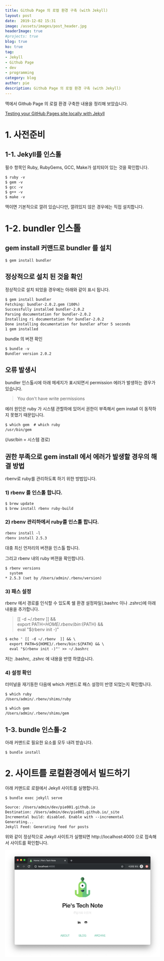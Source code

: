 ```yaml
---
title: Github Page 의 로컬 환경 구축 (with Jekyll)
layout: post
date:  2019-12-02 15:31
image: /assets/images/post_header.jpg
headerImage: true
#projects: true
blog: true
ko: true
tag:
- Jekyll
- Github Page
- dev
- programming
category: blog
author: pie
description: Github Page 의 로컬 환경 구축 (with Jekyll)
---
```


맥에서 Github Page 의 로컬 환경 구축한 내용을 정리해 보았습니다.

[Testing your GitHub Pages site locally with Jekyll](https://help.github.com/ja/github/working-with-github-pages/testing-your-github-pages-site-locally-with-jekyll)

# 1. 사전준비

## 1-1. Jekyll를 인스톨

필수 항목인 Ruby, RubyGems, GCC, Make가 설치되어 있는 것을 확인합니다.
```
$ ruby -v
$ gem -v
$ gcc -v
$ g++ -v
$ make -v
```

맥이면 기본적으로 깔려 있습니다만, 깔려있지 않은 경우에는 직접 설치합니다.

# 1-2. bundler 인스톨

## gem install 커맨드로 bundler 를 설치
```
$ gem install bundler
```

## 정상적으로 설치 된 것을 확인

정상적으로 설치 되었을 경우에는 아래와 같이 표시 됩니다.
```
$ gem install bundler
Fetching: bundler-2.0.2.gem (100%)
Successfully installed bundler-2.0.2
Parsing documentation for bundler-2.0.2
Installing ri documentation for bundler-2.0.2
Done installing documentation for bundler after 5 seconds
1 gem installed
```

bundle 의 버젼 확인
```
$ bundle -v
Bundler version 2.0.2
```

## 오류 발생시

bundler 인스톨시에 아래 메세지가 표시되면서 permission 에러가 발생하는 경우가 있습니다.

> You don't have write permissions

에러 원인은 ruby 가 시스템 관할하에 있어서 권한이 부족해서 gem install 이 동작하지 못했기 때문입니다.

```
$ which gem  # which ruby
/usr/bin/gem
```

(/usr/bin = 시스템 경로)

## 권한 부족으로 gem install 에서 에러가 발생할 경우의 해결 방법

rbenv로 ruby를 관리하도록 하기 위한 방법입니다.

### 1) rbenv 를 인스톨 합니다.
```
$ brew update
$ brew install rbenv ruby-build
```

### 2) rbenv 관리하에서 ruby를 인스톨 합니다.
```
rbenv install -l
rbenv install 2.5.3
```
대충 최신 언저리의 버젼을 인스톨 합니다.

그리고 rbenv 내의 ruby 버젼을 확인합니다.
```
$ rbenv versions
  system
* 2.5.3 (set by /Users/admin/.rbenv/version)
```

### 3) 패스 설정
rbenv 에서 경로를 인식할 수 있도록 쉘 환경 설정파일(.bashrc 이나 .zshrc)에 아래 내용을 추가합니다.

> [[ -d ~/.rbenv  ]] && \
>   export PATH=${HOME}/.rbenv/bin:${PATH} && \
>   eval "$(rbenv init -)"

```
$ echo ' [[ -d ~/.rbenv  ]] && \
  export PATH=${HOME}/.rbenv/bin:${PATH} && \
  eval "$(rbenv init -)"' >> ~/.bashrc
```

저는 .bashrc, .zshrc 에 내용을 반영 하였습니다.

### 4) 설정 확인
터미널을 재기동한 다음에 which 커맨드로 패스 설정이 반영 되었는지 확인합니다.

```
$ which ruby
/Users/admin/.rbenv/shims/ruby
```

```
$ which gem
/Users/admin/.rbenv/shims/gem
```

## 1-3. bundle 인스톨-2

아래 커맨드로 필요한 요소를 모두 내려 받습니다.
```
$ bundle install
```

# 2. 사이트를 로컬환경에서 빌드하기

아래 커맨드로 로컬에서 Jekyll 사이트를 실행합니다.
```
$ bundle exec jekyll serve
```

```
Source: /Users/admin/dev/pie001.github.io
Destination: /Users/admin/dev/pie001.github.io/_site
Incremental build: disabled. Enable with --incremental
Generating...
Jekyll Feed: Generating feed for posts
```

위와 같이 정상적으로 Jekyll 사이트가 실행되면 http://localhost:4000 으로 접속해서 사이트를 확인합니다.

![0065-1.png](/assets/images/post/0066-1.png)
